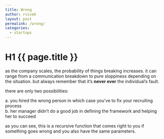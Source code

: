 ```yaml
---
title: Wrong
author: rvivek
layout: post
permalink: /wrong/
categories:
  - startups
---
```

# H1 {{ page.title }}

as the company scales, the probability of things breaking increases. it can range from a communication breakdown to pure sloppiness depending on the situation. but always remember that it&#8217;s **never ever** the individual&#8217;s fault.

there are only two possibilities:

a. you hired the wrong person in which case you&#8217;ve to fix your recruiting process  
b. her manager didn&#8217;t do a good job in defining the framework and helping her to succeed

as you can see, this is a recursive function that comes right to you if something goes wrong and you also have the same parameters.

&nbsp;
